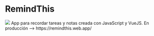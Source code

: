 # RemindThis
<img src="https://img.shields.io/badge/STATUS-WIP-yellow">
App para recordar tareas y notas creada con JavaScript y VueJS.
En producción --> https://remindthis.web.app/
